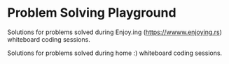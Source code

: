 # Problem Solving Playground

Solutions for problems solved during Enjoy.ing (https://wwww.enjoying.rs) whiteboard coding sessions.

Solutions for problems solved during home :) whiteboard coding sessions.

